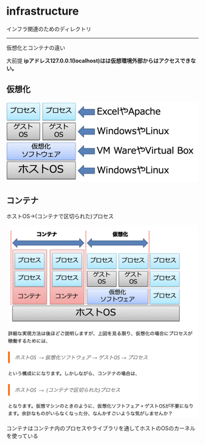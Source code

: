 # infrastructure

インフラ関連のためのディレクトリ


---

仮想化とコンテナの違い

大前提
**ipアドレス127.0.0.1(localhost)はは仮想環境外部からはアクセスできない。**

## 仮想化

![仮想化](image/仮想化.png)

## コンテナ

ホストOS→(コンテナで区切られた)プロセス

![コンテナと仮想化の違い](image/コンテナと仮想化の違い.png)

コンテナはコンテナ内のプロセスやライブラリを通してホストのOSのカーネルを使っている
